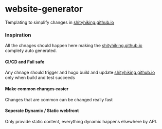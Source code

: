 # website-generator
Templating to simplify changes in [shityhiking.github.io](shityhiking.github.io)

### Inspiration
All the chnages should happen here making the [shityhiking.github.io](shityhiking.github.io) complety auto generated. 

#### CI/CD and Fail safe
Any chnage should trigger and hugo build and update [shityhiking.github.io](shityhiking.github.io) only when build and test succeeds
  
#### Make common changes easier
Changes that are common can be changed really fast
  
#### Seperate Dynamic / Static webfront
Only provide static content, everything dynamic happens elsewhere by API.
